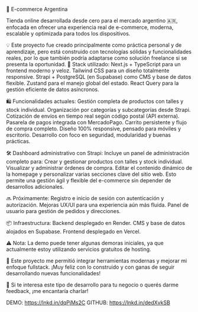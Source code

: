 🛒 E-commerce Argentina

Tienda online desarrollada desde cero para el mercado argentino 🇦🇷, enfocada en ofrecer una experiencia real de e-commerce, moderna, escalable y optimizada para todos los dispositivos.

💡 Este proyecto fue creado principalmente como práctica personal y de aprendizaje, pero está construido con tecnologías sólidas y funcionalidades reales, por lo que también podría adaptarse como solución freelance si se presenta la oportunidad.
🔧 Stack utilizado:
Next.js + TypeScript para un frontend moderno y veloz.
Tailwind CSS para un diseño totalmente responsive.
Strapi + PostgreSQL (en Supabase) como CMS y base de datos flexible.
Zustand para el manejo global del estado.
React Query para la gestión eficiente de datos asíncronos.

🛍️ Funcionalidades actuales:
Gestión completa de productos con talles y stock individual.
Organización por categorías y subcategorías desde Strapi.
Cotización de envíos en tiempo real según código postal (API externa).
Pasarela de pagos integrada con MercadoPago.
Carrito persistente y flujo de compra completo.
Diseño 100% responsive, pensado para móviles y escritorio.
Desarrollo con foco en seguridad, modularidad y buenas prácticas.

🛠️ Dashboard administrativo con Strapi:
 Incluye un panel de administración completo para:
Crear y gestionar productos con talles y stock individual.
Visualizar y administrar órdenes de compra.
Editar el contenido dinámico de la homepage y personalizar varias secciones clave del sitio web.
 Esto permite una gestión ágil y flexible del e-commerce sin depender de desarrollos adicionales.

🔜 Próximamente:
Registro e inicio de sesión con autenticación y autorización.
Mejoras UX/UI para una experiencia aún más fluida.
Panel de usuario para gestión de pedidos y direcciones.

📦 Infraestructura:
Backend desplegado en Render.
CMS y base de datos alojados en Supabase.
Frontend desplegado en Vercel.

⚠️ Nota: La demo puede tener algunas demoras iniciales, ya que actualmente estoy utilizando servicios gratuitos de hosting.

🧩 Este proyecto me permitió integrar herramientas modernas y mejorar mi enfoque fullstack. ¡Muy feliz con lo construido y con ganas de seguir desarrollando nuevas funcionalidades!

💬 Si te interesa este tipo de desarrollo para tu negocio o querés darme feedback, ¡me encantaría charlar!

DEMO: https://lnkd.in/dqPjMs2C
GITHUB: https://lnkd.in/dedXvkSB